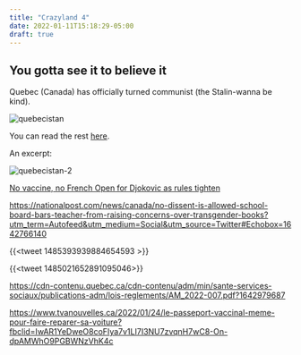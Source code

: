 ```yaml
---
title: "Crazyland 4"
date: 2022-01-11T15:18:29-05:00
draft: true
---
```


## You gotta see it to believe it

Quebec (Canada) has officially turned communist (the Stalin-wanna be kind).

![quebecistan](/images/quebecistan.png)

You can read the rest [here](https://www.thestar.com/news/canada/2022/01/11/quebec-reports-62-deaths-linked-to-covid-19-one-day-after-top-doctors-resignation.html?utm_source=Facebook&utm_medium=SocialMedia&utm_campaign=National&utm_content=quebecpenalty).

An excerpt:

![quebecistan-2](/images/quebecistan-2.png)



[No vaccine, no French Open for Djokovic as rules tighten](https://www.reuters.com/lifestyle/sports/no-vaccine-no-french-open-djokovic-says-french-sports-ministry-2022-01-17/?taid=61e549dccb3ba40001201103&utm_campaign=trueAnthem:+Trending+Content&utm_medium=trueAnthem&utm_source=twitter)


https://nationalpost.com/news/canada/no-dissent-is-allowed-school-board-bars-teacher-from-raising-concerns-over-transgender-books?utm_term=Autofeed&utm_medium=Social&utm_source=Twitter#Echobox=1642766140

{{<tweet 1485393939884654593 >}}

{{<tweet 1485021652891095046>}}


https://cdn-contenu.quebec.ca/cdn-contenu/adm/min/sante-services-sociaux/publications-adm/lois-reglements/AM_2022-007.pdf?1642979687

https://www.tvanouvelles.ca/2022/01/24/le-passeport-vaccinal-meme-pour-faire-reparer-sa-voiture?fbclid=IwAR1YeDweO8coFIya7v1LI7I3NU7zvqnH7wC8-On-dpAMWhO9PGBWNzVhK4c